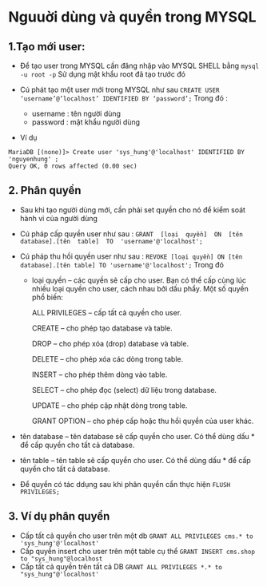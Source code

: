 # Nguuời dùng và quyền trong MYSQL

## 1.Tạo mới user:

- Để tạo user trong MYSQL cần đăng nhập vào MYSQL SHELL bằng
`mysql -u root -p`
Sử dụng mật khẩu root đã tạo trước đó

- Cú phát tạo một user mới trong MYSQL như sau
`CREATE USER ‘username’@’localhost’ IDENTIFIED BY ‘password’;`
Trong đó :
	- username : tên người dùng
	- password : mật khẩu người dùng
- Ví dụ 

```
MariaDB [(none)]> Create user 'sys_hung'@'localhost' IDENTIFIED BY 'nguyenhung' ; 
Query OK, 0 rows affected (0.00 sec)

```

## 2. Phân quyền

- Sau khi tạo người dùng mới, cần phải set quyền cho nó để kiểm soát hành vi của người dùng
- Cú pháp cấp quyền user như sau :
`GRANT  [loại  quyền]  ON  [tên  database].[tên  table]  TO  'username'@'localhost';`
- Cú pháp thu hồi quyền user như sau :
`REVOKE [loại quyền] ON [tên database].[tên table] TO 'username'@'localhost';`
Trong đó

	-   loại quyền – các quyền sẽ cấp cho user. Bạn có thể cấp cùng lúc nhiều loại quyền cho user, cách nhau bởi dấu phẩy. Một số quyền phổ biến:

		ALL PRIVILEGES – cấp tất cả quyền cho user.

		CREATE – cho phép tạo database và table.

		DROP – cho phép xóa (drop) database và table.

		DELETE – cho phép xóa các dòng trong table.

		INSERT – cho phép thêm dòng vào table.

		SELECT – cho phép đọc (select) dữ liệu trong database.

		UPDATE – cho phép cập nhật dòng trong table.

		GRANT OPTION – cho phép cấp hoặc thu hồi quyền của user khác.

-   tên database – tên database sẽ cấp quyền cho user. Có thể dùng dấu * để cấp quyền cho tất cả database.
-   tên table – tên table sẽ cấp quyền cho user. Có thể dùng dấu * để cấp quyền cho tất cả database.

- Để quyền có tác ddụng sau khi phân quyền cần thực hiện
	`FLUSH PRIVILEGES;`
##  3. Ví dụ phân quyền

- Cấp tất cả quyền cho user trên một db
`GRANT ALL PRIVILEGES cms.* to 'sys_hung'@'localhost'`
- Cấp quyền insert cho user trên một table cụ thể
`GRANT INSERT cms.shop to "sys_hung"@localhost`
- Cấp tất cả quyền trên tất cả DB
`GRANT ALL PRIVILEGES *.* to "sys_hung"@'localhost'`
